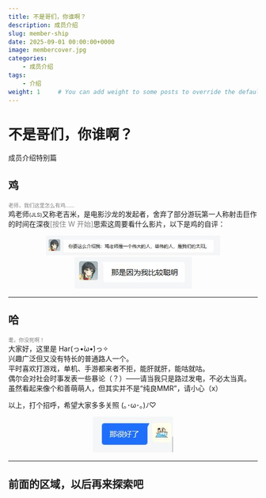 ```yaml
---
title: 不是哥们，你谁啊？
description: 成员介绍
slug: member-ship
date: 2025-09-01 00:00:00+0000
image: membercover.jpg
categories: 
    - 成员介绍
tags:
    - 介绍
weight: 1     # You can add weight to some posts to override the default sorting (date descending)
---
```


# **不是哥们，你谁啊？**  
成员介绍特别篇

## **鸡**  
<span style="font-size:0.75em !important;color:gray !important">老师，我们这里怎么有鸡……</span>  
鸡老师<span style="font-size:0.75em !important">(JLS)</span>又称老吉米，是电影沙龙的发起者，舍弃了部分游玩第一人称射击巨作的时间在深夜<span style="color:gray !important">[按住 W 开始]</span>思索这周要看什么影片，以下是鸡的自评：  

<div style="text-align: center;">
  <img src="JLS1.jpg" alt="JLS1" style="max-width: 70%;">
</div>
<div style="text-align: center;">
  <img src="JLS2.jpg" alt="JLS2" style="max-width: 70%;">
</div>  

***  
## **哈**
<span style="font-size:0.75em !important; color:gray !important">耄，你没死啊！</span>  
大家好，这里是 Har(っ•̀ω•́)っ✧  
兴趣广泛但又没有特长的普通路人一个。  
平时喜欢打游戏，单机、手游都来者不拒，能肝就肝，能咕就咕。  
偶尔会对社会时事发表一些暴论（？）——请当我只是路过发电，不必太当真。  
虽然看起来像个和善萌萌人，但其实并不是“纯良MMR”，请小心（x）  

以上，打个招呼，希望大家多多关照 (｡･ω･｡)ﾉ♡  
<div style="text-align: center;">
  <img src="Har1.jpg" alt="Har1" style="max-width: 70%;">
</div>  

***

## **前面的区域，以后再来探索吧**
